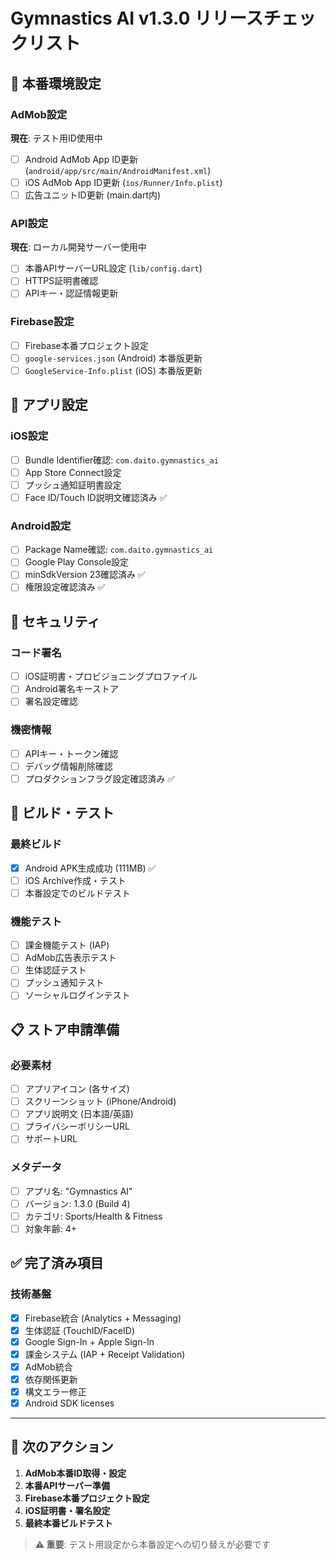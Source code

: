# Gymnastics AI v1.3.0 リリースチェックリスト

## 🔧 本番環境設定

### AdMob設定
**現在**: テスト用ID使用中
- [ ] Android AdMob App ID更新 (`android/app/src/main/AndroidManifest.xml`)
- [ ] iOS AdMob App ID更新 (`ios/Runner/Info.plist`)
- [ ] 広告ユニットID更新 (main.dart内)

### API設定
**現在**: ローカル開発サーバー使用中
- [ ] 本番APIサーバーURL設定 (`lib/config.dart`)
- [ ] HTTPS証明書確認
- [ ] APIキー・認証情報更新

### Firebase設定
- [ ] Firebase本番プロジェクト設定
- [ ] `google-services.json` (Android) 本番版更新
- [ ] `GoogleService-Info.plist` (iOS) 本番版更新

## 📱 アプリ設定

### iOS設定
- [ ] Bundle Identifier確認: `com.daito.gymnastics_ai`
- [ ] App Store Connect設定
- [ ] プッシュ通知証明書設定
- [ ] Face ID/Touch ID説明文確認済み ✅

### Android設定
- [ ] Package Name確認: `com.daito.gymnastics_ai`
- [ ] Google Play Console設定
- [ ] minSdkVersion 23確認済み ✅
- [ ] 権限設定確認済み ✅

## 🔐 セキュリティ

### コード署名
- [ ] iOS証明書・プロビジョニングプロファイル
- [ ] Android署名キーストア
- [ ] 署名設定確認

### 機密情報
- [ ] APIキー・トークン確認
- [ ] デバッグ情報削除確認
- [ ] プロダクションフラグ設定確認済み ✅

## 🚀 ビルド・テスト

### 最終ビルド
- [x] Android APK生成成功 (111MB) ✅
- [ ] iOS Archive作成・テスト
- [ ] 本番設定でのビルドテスト

### 機能テスト
- [ ] 課金機能テスト (IAP)
- [ ] AdMob広告表示テスト
- [ ] 生体認証テスト
- [ ] プッシュ通知テスト
- [ ] ソーシャルログインテスト

## 📋 ストア申請準備

### 必要素材
- [ ] アプリアイコン (各サイズ)
- [ ] スクリーンショット (iPhone/Android)
- [ ] アプリ説明文 (日本語/英語)
- [ ] プライバシーポリシーURL
- [ ] サポートURL

### メタデータ
- [ ] アプリ名: "Gymnastics AI"
- [ ] バージョン: 1.3.0 (Build 4)
- [ ] カテゴリ: Sports/Health & Fitness
- [ ] 対象年齢: 4+

## ✅ 完了済み項目

### 技術基盤
- [x] Firebase統合 (Analytics + Messaging)
- [x] 生体認証 (TouchID/FaceID)
- [x] Google Sign-In + Apple Sign-In
- [x] 課金システム (IAP + Receipt Validation)
- [x] AdMob統合
- [x] 依存関係更新
- [x] 構文エラー修正
- [x] Android SDK licenses

---

## 🎯 次のアクション

1. **AdMob本番ID取得・設定**
2. **本番APIサーバー準備**
3. **Firebase本番プロジェクト設定**
4. **iOS証明書・署名設定**
5. **最終本番ビルドテスト**

> **⚠️ 重要**: テスト用設定から本番設定への切り替えが必要です